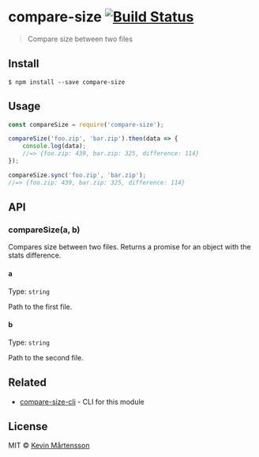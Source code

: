 # compare-size [![Build Status](http://img.shields.io/travis/kevva/compare-size.svg?style=flat)](https://travis-ci.org/kevva/compare-size)

> Compare size between two files


## Install

```
$ npm install --save compare-size
```


## Usage

```js
const compareSize = require('compare-size');

compareSize('foo.zip', 'bar.zip').then(data => {
	console.log(data);
	//=> {foo.zip: 439, bar.zip: 325, difference: 114}
});

compareSize.sync('foo.zip', 'bar.zip');
//=> {foo.zip: 439, bar.zip: 325, difference: 114}
```


## API

### compareSize(a, b)

Compares size between two files. Returns a promise for an object with the stats difference.

#### a

Type: `string`

Path to the first file.

#### b

Type: `string`

Path to the second file.


## Related

* [compare-size-cli](https://github.com/kevva/compare-size-cli) - CLI for this module


## License

MIT © [Kevin Mårtensson](https://github.com/kevva)
